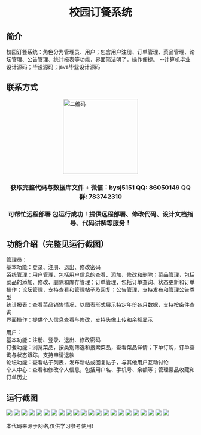 <p><h1 align="center">校园订餐系统</h1></p>

## 简介
校园订餐系统：角色分为管理员、用户；包含用户注册、订单管理、菜品管理、论坛管理、公告管理、统计报表等功能，界面简洁明了，操作便捷。    --计算机毕业设计源码；毕设源码；java毕业设计源码


## 联系方式
<img src="https://bs-1329754181.cos.ap-shanghai.myqcloud.com/wx.jpg" alt="二维码" style="display: block; margin: 0 auto;" width="200px">
<p><h3 align="center">获取完整代码与数据库文件 + 微信：bysj5151 QQ: 86050149 QQ群: 783742310</h3></p>
<p><h3 align="center">可帮忙远程部署 包运行成功！提供远程部署、修改代码、设计文档指导、代码讲解等服务！</h3></p>

## 功能介绍（完整见运行截图）
管理员：  
基本功能：登录、注册、退出、修改密码  
系统管理：用户管理，包括用户信息的查看、添加、修改和删除；菜品管理，包括菜品的添加、修改、删除和库存管理；订单管理，包括订单查询、状态更新和订单操作；论坛管理，支持查看和管理帖子及回复；公告管理，支持发布和管理公告类型  
统计报表：查看菜品销售情况，以图表形式展示特定年份各月数据，支持按条件查询  
界面操作：提供个人信息查看与修改，支持头像上传和余额显示  

用户：  
基本功能：注册、登录、退出、修改密码  
订餐功能：浏览菜品，按类别筛选和搜索菜品，查看菜品详情；下单订购，订单查询与状态跟踪，支持申请退款  
论坛功能：查看帖子列表，发布新帖或回复帖子，与其他用户互动讨论  
个人中心：查看和修改个人信息，包括用户名、手机号、余额等；管理菜品收藏和订单历史


## 运行截图
![](https://bs-1329754181.cos.ap-shanghai.myqcloud.com/ssm/CampusMealOrderingSystem/img/001.jpg)
![](https://bs-1329754181.cos.ap-shanghai.myqcloud.com/ssm/CampusMealOrderingSystem/img/002.jpg)
![](https://bs-1329754181.cos.ap-shanghai.myqcloud.com/ssm/CampusMealOrderingSystem/img/003.jpg)
![](https://bs-1329754181.cos.ap-shanghai.myqcloud.com/ssm/CampusMealOrderingSystem/img/004.jpg)
![](https://bs-1329754181.cos.ap-shanghai.myqcloud.com/ssm/CampusMealOrderingSystem/img/005.jpg)
![](https://bs-1329754181.cos.ap-shanghai.myqcloud.com/ssm/CampusMealOrderingSystem/img/006.jpg)
![](https://bs-1329754181.cos.ap-shanghai.myqcloud.com/ssm/CampusMealOrderingSystem/img/007.jpg)
![](https://bs-1329754181.cos.ap-shanghai.myqcloud.com/ssm/CampusMealOrderingSystem/img/008.jpg)
![](https://bs-1329754181.cos.ap-shanghai.myqcloud.com/ssm/CampusMealOrderingSystem/img/009.jpg)
![](https://bs-1329754181.cos.ap-shanghai.myqcloud.com/ssm/CampusMealOrderingSystem/img/010.jpg)
![](https://bs-1329754181.cos.ap-shanghai.myqcloud.com/ssm/CampusMealOrderingSystem/img/011.jpg)
![](https://bs-1329754181.cos.ap-shanghai.myqcloud.com/ssm/CampusMealOrderingSystem/img/012.jpg)
![](https://bs-1329754181.cos.ap-shanghai.myqcloud.com/ssm/CampusMealOrderingSystem/img/013.jpg)
![](https://bs-1329754181.cos.ap-shanghai.myqcloud.com/ssm/CampusMealOrderingSystem/img/014.jpg)
![](https://bs-1329754181.cos.ap-shanghai.myqcloud.com/ssm/CampusMealOrderingSystem/img/015.jpg)
![](https://bs-1329754181.cos.ap-shanghai.myqcloud.com/ssm/CampusMealOrderingSystem/img/016.jpg)
![](https://bs-1329754181.cos.ap-shanghai.myqcloud.com/ssm/CampusMealOrderingSystem/img/017.jpg)
![](https://bs-1329754181.cos.ap-shanghai.myqcloud.com/ssm/CampusMealOrderingSystem/img/018.jpg)
![](https://bs-1329754181.cos.ap-shanghai.myqcloud.com/ssm/CampusMealOrderingSystem/img/019.jpg)
![](https://bs-1329754181.cos.ap-shanghai.myqcloud.com/ssm/CampusMealOrderingSystem/img/020.jpg)
![](https://bs-1329754181.cos.ap-shanghai.myqcloud.com/ssm/CampusMealOrderingSystem/img/021.jpg)
![](https://bs-1329754181.cos.ap-shanghai.myqcloud.com/ssm/CampusMealOrderingSystem/img/022.jpg)

<p>本代码来源于网络,仅供学习参考使用!</p>
